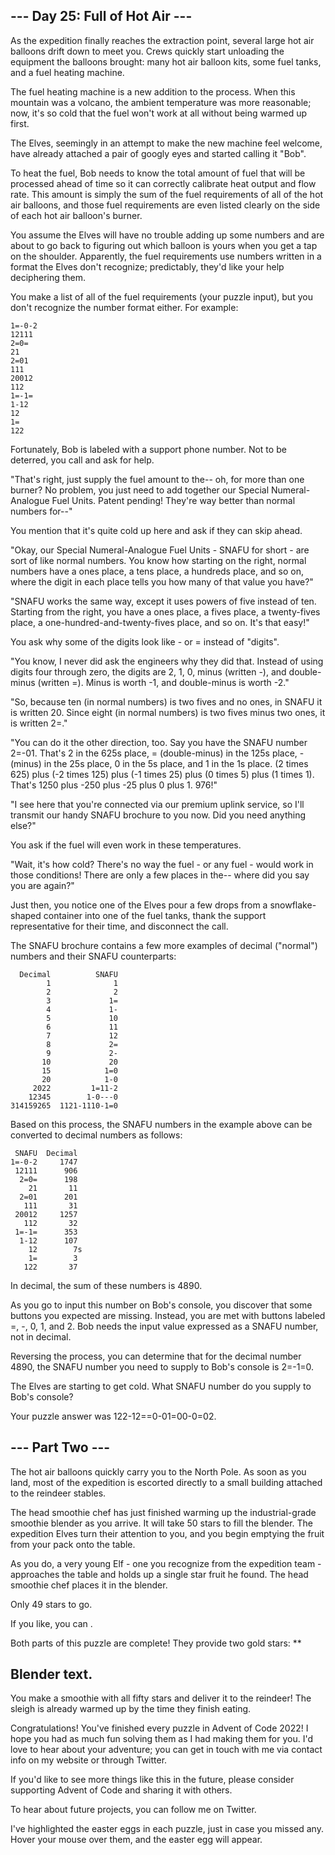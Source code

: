 ## --- Day 25: Full of Hot Air ---

As the expedition finally reaches the extraction point, several large hot air balloons drift down to meet you. Crews quickly start unloading the equipment the balloons brought: many hot air balloon kits, some fuel tanks, and a fuel heating machine.

The fuel heating machine is a new addition to the process. When this mountain was a volcano, the ambient temperature was more reasonable; now, it's so cold that the fuel won't work at all without being warmed up first.

The Elves, seemingly in an attempt to make the new machine feel welcome, have already attached a pair of googly eyes and started calling it "Bob".

To heat the fuel, Bob needs to know the total amount of fuel that will be processed ahead of time so it can correctly calibrate heat output and flow rate. This amount is simply the sum of the fuel requirements of all of the hot air balloons, and those fuel requirements are even listed clearly on the side of each hot air balloon's burner.

You assume the Elves will have no trouble adding up some numbers and are about to go back to figuring out which balloon is yours when you get a tap on the shoulder. Apparently, the fuel requirements use numbers written in a format the Elves don't recognize; predictably, they'd like your help deciphering them.

You make a list of all of the fuel requirements (your puzzle input), but you don't recognize the number format either. For example:

    1=-0-2
    12111
    2=0=
    21
    2=01
    111
    20012
    112
    1=-1=
    1-12
    12
    1=
    122

Fortunately, Bob is labeled with a support phone number. Not to be deterred, you call and ask for help.

"That's right, just supply the fuel amount to the-- oh, for more than one burner? No problem, you just need to add together our Special Numeral-Analogue Fuel Units. Patent pending! They're way better than normal numbers for--"

You mention that it's quite cold up here and ask if they can skip ahead.

"Okay, our Special Numeral-Analogue Fuel Units - SNAFU for short - are sort of like normal numbers. You know how starting on the right, normal numbers have a ones place, a tens place, a hundreds place, and so on, where the digit in each place tells you how many of that value you have?"

"SNAFU works the same way, except it uses powers of five instead of ten. Starting from the right, you have a ones place, a fives place, a twenty-fives place, a one-hundred-and-twenty-fives place, and so on. It's that easy!"

You ask why some of the digits look like - or = instead of "digits".

"You know, I never did ask the engineers why they did that. Instead of using digits four through zero, the digits are 2, 1, 0, minus (written -), and double-minus (written =). Minus is worth -1, and double-minus is worth -2."

"So, because ten (in normal numbers) is two fives and no ones, in SNAFU it is written 20. Since eight (in normal numbers) is two fives minus two ones, it is written 2=."

"You can do it the other direction, too. Say you have the SNAFU number 2=-01. That's 2 in the 625s place, = (double-minus) in the 125s place, - (minus) in the 25s place, 0 in the 5s place, and 1 in the 1s place. (2 times 625) plus (-2 times 125) plus (-1 times 25) plus (0 times 5) plus (1 times 1). That's 1250 plus -250 plus -25 plus 0 plus 1. 976!"

"I see here that you're connected via our premium uplink service, so I'll transmit our handy SNAFU brochure to you now. Did you need anything else?"

You ask if the fuel will even work in these temperatures.

"Wait, it's how cold? There's no way the fuel - or any fuel - would work in those conditions! There are only a few places in the-- where did you say you are again?"

Just then, you notice one of the Elves pour a few drops from a snowflake-shaped container into one of the fuel tanks, thank the support representative for their time, and disconnect the call.

The SNAFU brochure contains a few more examples of decimal ("normal") numbers and their SNAFU counterparts:

      Decimal          SNAFU
            1              1
            2              2
            3             1=
            4             1-
            5             10
            6             11
            7             12
            8             2=
            9             2-
           10             20
           15            1=0
           20            1-0
         2022         1=11-2
        12345        1-0---0
    314159265  1121-1110-1=0

Based on this process, the SNAFU numbers in the example above can be converted to decimal numbers as follows:

     SNAFU  Decimal
    1=-0-2     1747
     12111      906
      2=0=      198
        21       11
      2=01      201
       111       31
     20012     1257
       112       32
     1=-1=      353
      1-12      107
        12        7s
        1=        3
       122       37

In decimal, the sum of these numbers is 4890.

As you go to input this number on Bob's console, you discover that some buttons you expected are missing. Instead, you are met with buttons labeled =, -, 0, 1, and 2. Bob needs the input value expressed as a SNAFU number, not in decimal.

Reversing the process, you can determine that for the decimal number 4890, the SNAFU number you need to supply to Bob's console is 2=-1=0.

The Elves are starting to get cold. What SNAFU number do you supply to Bob's console?

Your puzzle answer was 122-12==0-01=00-0=02.

## --- Part Two ---

The hot air balloons quickly carry you to the North Pole. As soon as you land, most of the expedition is escorted directly to a small building attached to the reindeer stables.

The head smoothie chef has just finished warming up the industrial-grade smoothie blender as you arrive. It will take 50 stars to fill the blender. The expedition Elves turn their attention to you, and you begin emptying the fruit from your pack onto the table.

As you do, a very young Elf - one you recognize from the expedition team - approaches the table and holds up a single star fruit he found. The head smoothie chef places it in the blender.

Only 49 stars to go.

If you like, you can .

Both parts of this puzzle are complete! They provide two gold stars: **

## Blender text.

You make a smoothie with all fifty stars and deliver it to the reindeer! The sleigh is already warmed up by the time they finish eating.

Congratulations! You've finished every puzzle in Advent of Code 2022! I hope you had as much fun solving them as I had making them for you. I'd love to hear about your adventure; you can get in touch with me via contact info on my website or through Twitter.

If you'd like to see more things like this in the future, please consider supporting Advent of Code and sharing it with others.

To hear about future projects, you can follow me on Twitter.

I've highlighted the easter eggs in each puzzle, just in case you missed any. Hover your mouse over them, and the easter egg will appear.